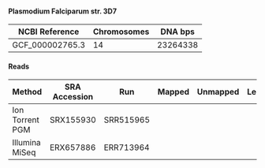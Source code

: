 #### Plasmodium Falciparum str. 3D7

| NCBI Reference  | Chromosomes | DNA bps  |
| --------------- | ----------- | -------- |
| GCF_000002765.3 | 14          | 23264338 |

#### Reads

|      Method     | SRA Accession |    Run    | Mapped | Unmapped | Length | Paired? | SNPs |
|-----------------|---------------|-----------|--------|----------|--------|---------|------|
| Ion Torrent PGM | SRX155930     | SRR515965 |        |          |        | N       | 3692 |
| Illumina MiSeq  | ERX657886     | ERR713964 |        |          |        | Y       | 2527 |

